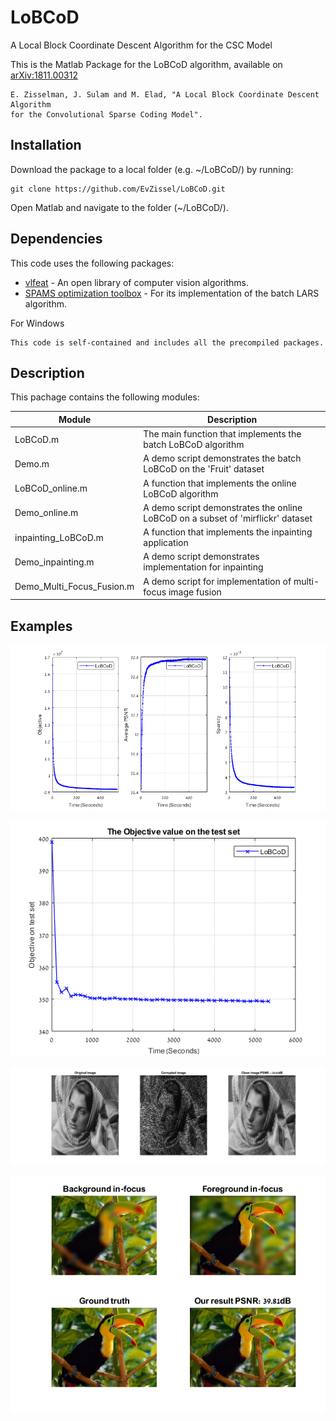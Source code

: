# LoBCoD
A Local Block Coordinate Descent Algorithm for the CSC Model

This is the Matlab Package for the LoBCoD algorithm, available on [arXiv:1811.00312](https://arxiv.org/abs/1811.00312)
```
E. Zisselman, J. Sulam and M. Elad, "A Local Block Coordinate Descent Algorithm
for the Convolutional Sparse Coding Model". 
``` 

## Installation

Download the package to a local folder (e.g. ~/LoBCoD/) by running: 
```console
git clone https://github.com/EvZissel/LoBCoD.git
```

Open Matlab and navigate to the folder (~/LoBCoD/).

## Dependencies

This code uses the following packages: 
* [vlfeat](https://github.com/vlfeat/vlfeat) - An open library of computer vision algorithms.
* [SPAMS optimization toolbox](http://spams-devel.gforge.inria.fr/) - For its implementation of the batch LARS algorithm.

For Windows
```
This code is self-contained and includes all the precompiled packages.
```

## Description
This pachage contains the following modules:

| Module                    | Description 
|---------------------------|---
| LoBCoD.m                  | The main function that implements the batch LoBCoD algorithm 
| Demo.m                    | A demo script demonstrates the batch LoBCoD on the 'Fruit' dataset 
| LoBCoD_online.m           | A function that implements the online LoBCoD algorithm 
| Demo_online.m             | A demo script demonstrates the online LoBCoD on a subset of 'mirflickr' dataset 
| inpainting_LoBCoD.m       | A function that implements the inpainting application 
| Demo_inpainting.m         | A demo script demonstrates implementation for inpainting 
| Demo_Multi_Focus_Fusion.m | A demo script for implementation of multi-focus image fusion 


## Examples
![Figure 1](./batch_training_set.png)

![Figure 2](./online_test_set.png)

![Figure 3](./inpainting.png)

![Figure 4](./bird.png)

